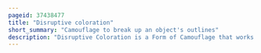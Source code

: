 ```yaml
---
pageid: 37438477
title: "Disruptive coloration"
short_summary: "Camouflage to break up an object's outlines"
description: "Disruptive Coloration is a Form of Camouflage that works by breaking up the Lines of an animal Soldier or military Vehicle with a strongly contrasting Pattern. It is often combined with other Methods of Crypsis including background Colour Matching and Countershading ; special Cases are coincident disruptive Coloration and the disruptive Eye Mask seen in some Fishes, Amphibians, and Reptiles. It appears paradoxical as a Way of not being seen, since Disruption of Outlines Depends on high Contrast, so the Patches of Colour are themselves conspicuous."
---
```

